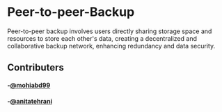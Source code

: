 # Peer-to-peer-Backup

Peer-to-peer backup involves users directly sharing storage space and resources to store each other's data, creating a decentralized and collaborative backup network, enhancing redundancy and data security.

## Contributers

#### -[@mohiabd99](https://github.com/Mohiabd99)
#### -[@anitatehrani](https://github.com/anitatehrani)


